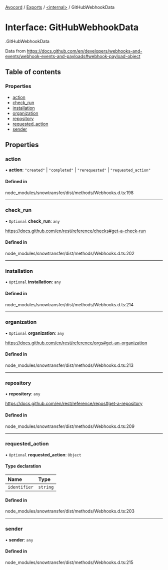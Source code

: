 [Avocord](../README.md) / [Exports](../modules.md) / [<internal\>](../modules/internal_.md) / GitHubWebhookData

# Interface: GitHubWebhookData

[<internal>](../modules/internal_.md).GitHubWebhookData

Data from https://docs.github.com/en/developers/webhooks-and-events/webhook-events-and-payloads#webhook-payload-object

## Table of contents

### Properties

- [action](internal_.GitHubWebhookData.md#action)
- [check\_run](internal_.GitHubWebhookData.md#check_run)
- [installation](internal_.GitHubWebhookData.md#installation)
- [organization](internal_.GitHubWebhookData.md#organization)
- [repository](internal_.GitHubWebhookData.md#repository)
- [requested\_action](internal_.GitHubWebhookData.md#requested_action)
- [sender](internal_.GitHubWebhookData.md#sender)

## Properties

### action

• **action**: ``"created"`` \| ``"completed"`` \| ``"rerequested"`` \| ``"requested_action"``

#### Defined in

node_modules/snowtransfer/dist/methods/Webhooks.d.ts:198

___

### check\_run

• `Optional` **check\_run**: `any`

https://docs.github.com/en/rest/reference/checks#get-a-check-run

#### Defined in

node_modules/snowtransfer/dist/methods/Webhooks.d.ts:202

___

### installation

• `Optional` **installation**: `any`

#### Defined in

node_modules/snowtransfer/dist/methods/Webhooks.d.ts:214

___

### organization

• `Optional` **organization**: `any`

https://docs.github.com/en/rest/reference/orgs#get-an-organization

#### Defined in

node_modules/snowtransfer/dist/methods/Webhooks.d.ts:213

___

### repository

• **repository**: `any`

https://docs.github.com/en/rest/reference/repos#get-a-repository

#### Defined in

node_modules/snowtransfer/dist/methods/Webhooks.d.ts:209

___

### requested\_action

• `Optional` **requested\_action**: `Object`

#### Type declaration

| Name | Type |
| :------ | :------ |
| `identifier` | `string` |

#### Defined in

node_modules/snowtransfer/dist/methods/Webhooks.d.ts:203

___

### sender

• **sender**: `any`

#### Defined in

node_modules/snowtransfer/dist/methods/Webhooks.d.ts:215
